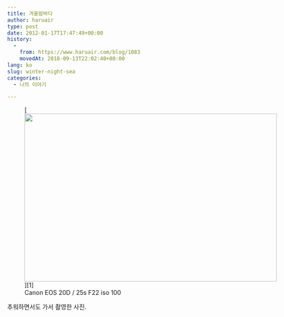 ```yaml
---
title: 겨울밤바다
author: haruair
type: post
date: 2012-01-17T17:47:49+00:00
history:
  - 
    from: https://www.haruair.com/blog/1083
    movedAt: 2018-09-13T22:02:40+00:00
lang: ko
slug: winter-night-sea
categories:
  - 나의 이야기

---
```

<figure id="attachment_1082" style="width: 584px" class="wp-caption aligncenter">[<img data-attachment-id="1082" data-permalink="https://edykim.com/blog/1083/_mg_9900" data-orig-file="https://edykim.com/wp-content/uploads/2012/01/MG_9900.jpg?fit=3504%2C2336&ssl=1" data-orig-size="3504,2336" data-comments-opened="1" data-image-meta="{&quot;aperture&quot;:&quot;22&quot;,&quot;credit&quot;:&quot;&quot;,&quot;camera&quot;:&quot;Canon EOS 20D&quot;,&quot;caption&quot;:&quot;&quot;,&quot;created_timestamp&quot;:&quot;1326848454&quot;,&quot;copyright&quot;:&quot;&quot;,&quot;focal_length&quot;:&quot;28&quot;,&quot;iso&quot;:&quot;100&quot;,&quot;shutter_speed&quot;:&quot;25&quot;,&quot;title&quot;:&quot;&quot;}" data-image-title="night sight" data-image-description="" data-medium-file="https://edykim.com/wp-content/uploads/2012/01/MG_9900.jpg?fit=300%2C200&ssl=1" data-large-file="https://edykim.com/wp-content/uploads/2012/01/MG_9900.jpg?fit=660%2C440&ssl=1" class=" wp-image-1082" title="night sight" src="https://edykim.com/wp-content/uploads/2012/01/MG_9900.jpg?resize=584%2C388" alt="" width="584" height="388" srcset="https://edykim.com/wp-content/uploads/2012/01/MG_9900.jpg?resize=1024%2C682&ssl=1 1024w, https://edykim.com/wp-content/uploads/2012/01/MG_9900.jpg?resize=300%2C200&ssl=1 300w, https://edykim.com/wp-content/uploads/2012/01/MG_9900.jpg?resize=450%2C300&ssl=1 450w, https://edykim.com/wp-content/uploads/2012/01/MG_9900.jpg?w=1320&ssl=1 1320w, https://edykim.com/wp-content/uploads/2012/01/MG_9900.jpg?w=1980&ssl=1 1980w" sizes="(max-width: 584px) 100vw, 584px" data-recalc-dims="1" />][1]<figcaption class="wp-caption-text">Canon EOS 20D / 25s F22 iso 100</figcaption></figure> 

추워하면서도 가서 촬영한 사진.

 [1]: https://edykim.com/wp-content/uploads/2012/01/MG_9900.jpg